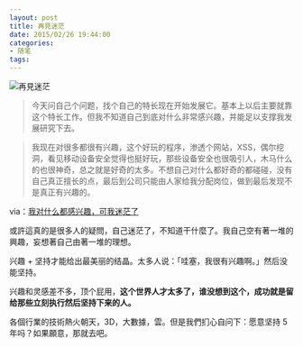 ```yaml
---
layout: post
title: 再見迷茫
date: 2015/02/26 19:44:00
categories:
- 随笔
tags:
---
```


![再見迷茫][1]

> 今天问自己个问题，找个自己的特长现在开始发展它。基本上以后主要就靠这个特长工作。但我不知道自己到底对什么非常感兴趣，并能足以支撑我发展研究下去。

> 我现在对很多都很有兴趣，这个好玩的程序，渗透个网站，XSS，偶尔挖洞，看见移动设备安全觉得也挺好玩，那些设备安全也很吸引人，木马什么的也很神奇，总之就是好奇的太多。不想自己对什么都好奇的都碰碰，没有自己真正擅长的点，最后到公司只能由人家给我分配岗位，做到最后发现不是真正有兴趣的。

via：[我对什么都感兴趣，可我迷茫了][2]

或許這真的是很多人的疑問，自己迷茫了，不知道干什麼了。我自己空有著一堆的興趣，妄想著自己由著一堆的理想。

兴趣 + 坚持才能给出最美丽的结晶。太多人说：「哇塞，我很有兴趣啊。」然后没能坚持。

兴趣和灵感差不多，顶个屁用，**这个世界人才太多了，谁没想到这个，成功就是留给那些立刻执行然后坚持下来的人。**

各個行業的技術熱火朝天，3D，大數據，雲。但是我們扪心自问下：愿意坚持 5 年吗？如果願意，那就去吧。

 [1]: http://mmbiz.qpic.cn/mmbiz/kicMePHlP6TCLKdKUb0feib3xWejsDUQVOfvCTPYBzuV6UwcEFOq8LxjnuOaXjrcUFXG38rfvibvqSibqticZJBMmdw/0?tp=webp&wxfrom=5

 [2]: http://mp.weixin.qq.com/mp/appmsg/show?__biz=MzA3NTEzMTUwNA==&appmsgid=10012013&itemidx=1&sign=4cb58b64c212135b8a4c0494ed9f0596#wechat_redirect
